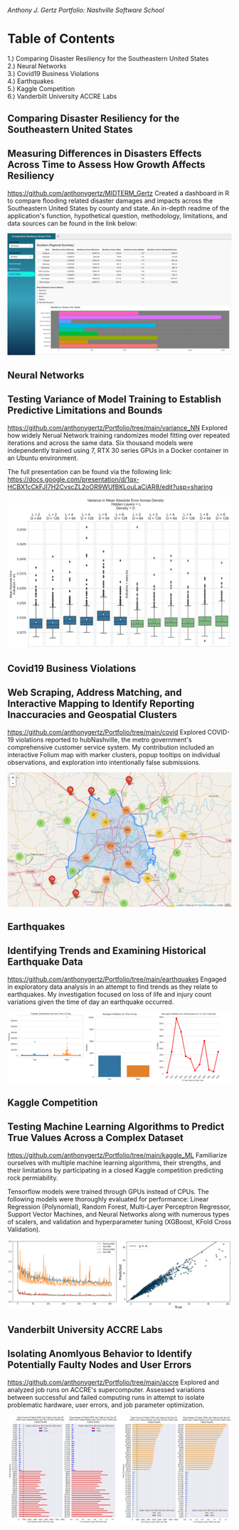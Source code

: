 ###### Anthony J. Gertz Portfolio: Nashville Software School

# Table of Contents

1.) Comparing Disaster Resiliency for the Southeastern United States<br>
2.) Neural Networks<br>
3.) Covid19 Business Violations<br>
4.) Earthquakes<br>
5.) Kaggle Competition<br>
6.) Vanderbilt University ACCRE Labs<br>

## Comparing Disaster Resiliency for the Southeastern United States
## Measuring Differences in Disasters Effects Across Time to Assess How Growth Affects Resiliency
https://github.com/anthonygertz/MIDTERM_Gertz
Created a dashboard in R to compare flooding related disaster damages and impacts across the Southeastern United States by county and state. An in-depth readme of the application's function, hypothetical question, methodology, limitations, and data sources can be found in the link below: 

![IMAGE1](https://github.com/anthonygertz/Portfolio/blob/7c49b04f71094a20b881d536b9382eb976bfbb03/Midterm.PNG)

## Neural Networks
## Testing Variance of Model Training to Establish Predictive Limitations and Bounds
https://github.com/anthonygertz/Portfolio/tree/main/variance_NN
Explored how widely Nerual Network training randomizes model fitting over repeated iterations and across the same data. Six thousand models were independently trained using 7, RTX 30 series GPUs in a Docker container in an Ubuntu environment.  

The full presentation can be found via the following link: 
https://docs.google.com/presentation/d/1qx-HCBX1cCkFJI7H2CvscZL2oOR9WUfBKLouLaCiAR8/edit?usp=sharing

![IMAGE2](https://github.com/anthonygertz/Portfolio/blob/26b409a2790e58ecfd4baa4ec258b7ff6b6d52e3/mae_density.png)

## Covid19 Business Violations
## Web Scraping, Address Matching, and Interactive Mapping to Identify Reporting Inaccuracies and Geospatial Clusters
https://github.com/anthonygertz/Portfolio/tree/main/covid
Explored COVID-19 violations reported to hubNashville, the metro government's comprehensive customer service system. My contribution included an interactive Folium map with marker clusters, popup tooltips on individual observations, and exploration into intentionally false submissions.  

![IMAGE3](https://github.com/anthonygertz/Portfolio/blob/c2713c676d9272deb06a911b610225a1e0e1b67e/covid.png)

## Earthquakes
## Identifying Trends and Examining Historical Earthquake Data
https://github.com/anthonygertz/Portfolio/tree/main/earthquakes
Engaged in exploratory data analysis in an attempt to find trends as they relate to earthquakes. My investigation focused on loss of life and injury count variations given the time of day an earthquake occurred. 

![IMAGE4](https://github.com/anthonygertz/Portfolio/blob/8ed3c7c5de6dedb7c2bd775f9919c16db61d5c76/eq.PNG)

## Kaggle Competition
## Testing Machine Learning Algorithms to Predict True Values Across a Complex Dataset
https://github.com/anthonygertz/Portfolio/tree/main/kaggle_ML
Familiarize ourselves with multiple machine learning algorithms, their strengths, and their limitations by participating in a closed Kaggle competition predicting rock permiability. 

Tensorflow models were trained through GPUs instead of CPUs. The following models were thoroughly evaluated for performance: Linear Regression (Polynomial), Random Forest, Multi-Layer Perceptron Regressor, Support Vector Machines, and Neural Networks along with numerous types of scalers, and validation and hyperparameter tuning (XGBoost, KFold Cross Validation).

![IMAGE5](https://github.com/anthonygertz/Portfolio/blob/585d71d29fac16599faa2ec50ba1e68782f177c5/kaggle.PNG)

## Vanderbilt University ACCRE Labs
## Isolating Anomlyous Behavior to Identify Potentially Faulty Nodes and User Errors
https://github.com/anthonygertz/Portfolio/tree/main/accre
Explored and analyzed job runs on ACCRE's supercomputer. Assessed variations between successful and failed computing runs in attempt to isolate problematic hardware, user errors, and job parameter optimization. 

![IMAGE6](https://github.com/anthonygertz/Portfolio/blob/c2713c676d9272deb06a911b610225a1e0e1b67e/accre.png)